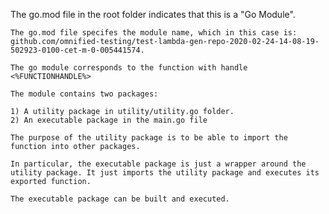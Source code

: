 The go.mod file in the root folder indicates that this is a "Go Module".

	The go.mod file specifes the module name, which in this case is: github.com/omnified-testing/test-lambda-gen-repo-2020-02-24-14-08-19-502923-0100-cet-m-0-005441574.
	
	The go module corresponds to the function with handle <%FUNCTIONHANDLE%>
	
	The module contains two packages:
	
	1) A utility package in utility/utility.go folder.
	2) An executable package in the main.go file
	
	The purpose of the utility package is to be able to import the function into other packages.
	
	In particular, the executable package is just a wrapper around the utility package. It just imports the utility package and executes its exported function.
	
	The executable package can be built and executed.
	